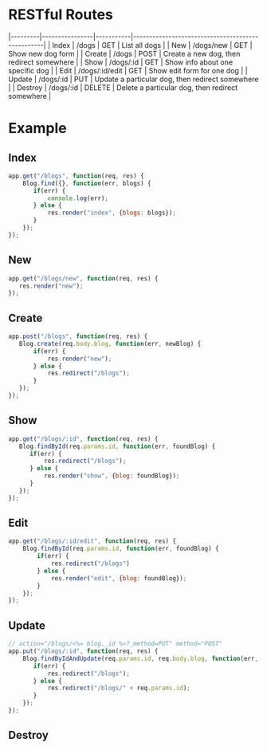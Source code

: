 
# RESTful Routes
|---------|----------------|-----------|--------------------------------------------------|
| Index   | /dogs          | GET       | List all dogs     								  |
| New     | /dogs/new      | GET       | Show new dog form 								  | 
| Create  | /dogs          | POST      | Create a new dog, then redirect somewhere        |
| Show    | /dogs/:id      | GET       | Show info about one specific dog                 |
| Edit    | /dogs/:id/edit | GET       | Show edit form for one dog                       |
| Update  | /dogs/:id      | PUT       | Update a particular dog, then redirect somewhere |
| Destroy | /dogs/:id      | DELETE    | Delete a particular dog, then redirect somewhere |

# Example

## Index
```javascript
app.get("/blogs", function(req, res) {
    Blog.find({}, function(err, blogs) {
       if(err) {
           console.log(err);
       } else {
           res.render("index", {blogs: blogs});
       }
    });
});
```
## New
```javascript
app.get("/blogs/new", function(req, res) {
   res.render("new"); 
});
```
## Create
```javascript
app.post("/blogs", function(req, res) {
   Blog.create(req.body.blog, function(err, newBlog) {
       if(err) {
           res.render("new");
       } else {
           res.redirect("/blogs");
       }
   }); 
});
```
## Show
```javascript
app.get("/blogs/:id", function(req, res) {
   Blog.findById(req.params.id, function(err, foundBlog) {
      if(err) {
          res.redirect("/blogs");
      } else {
          res.render("show", {blog: foundBlog});
      } 
   });
});
```
## Edit
```javascript
app.get("/blogs/:id/edit", function(req, res) {
    Blog.findById(req.params.id, function(err, foundBlog) {
        if(err) {
            res.redirect("/blogs")
        } else {
            res.render("edit", {blog: foundBlog});
        }
    });
}); 
```
## Update
```javascript
// action="/blogs/<%= blog._id %>?_method=PUT" method="POST"
app.put("/blogs/:id", function(req, res) {
    Blog.findByIdAndUpdate(req.params.id, req.body.blog, function(err, updatedBlog) {
       if(err) {
           res.redirect("/blogs");
       } else {
           res.redirect("/blogs/" + req.params.id);
       }
    });
});
```

## Destroy
```javascript

```